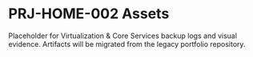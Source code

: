 # PRJ-HOME-002 Assets

Placeholder for Virtualization & Core Services backup logs and visual evidence. Artifacts will be migrated from the legacy portfolio repository.
